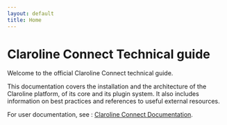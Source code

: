 ```yaml
---
layout: default
title: Home
---
```


# Claroline Connect Technical guide

Welcome to the official Claroline Connect technical guide.

This documentation covers the installation and the architecture of the Claroline platform, of its
core and its plugin system. It also includes information on best practices and
references to useful external resources.

For user documentation, see : [Claroline Connect Documentation](http://doc.claroline.com).
